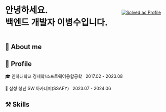<div style="display: flex; justify-content: space-between; align-items: center;">
  <div>
    <h1>안녕하세요.<br>
        백엔드 개발자 이병수입니다.</h1>
  </div>
  <div>
    <a href="https://solved.ac/lbsoo1021/">
      <img src="http://mazassumnida.wtf/api/v2/generate_badge?boj=lbsoo1021" alt="Solved.ac Profile">
    </a>
  </div>
</div>


 


## 💫 About me


## 🔎 Profile
🎓 인하대학교 경제학/소프트웨어융합공학 &nbsp; 2017.02 - 2023.08

📖 삼성 청년 SW 아카데미(SSAFY) &nbsp; 2023.07 - 2024.06

## ⚒️ Skills



<!--
**diarlee/diarlee** is a ✨ _special_ ✨ repository because its `README.md` (this file) appears on your GitHub profile.

Here are some ideas to get you started:

- 🔭 I’m currently working on ...
- 🌱 I’m currently learning ...
- 👯 I’m looking to collaborate on ...
- 🤔 I’m looking for help with ...
- 💬 Ask me about ...
- 📫 How to reach me: ...
- 😄 Pronouns: ...
- ⚡ Fun fact: ...
-->
